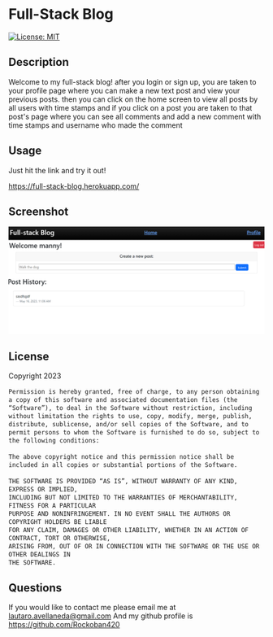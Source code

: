 # Full-Stack Blog       
[![License: MIT](https://img.shields.io/badge/License-MIT-yellow.svg)](https://opensource.org/licenses/MIT)

## Description
Welcome to my full-stack blog! after you login or sign up, you are taken to your profile page where you can make a new text post and view your previous posts. then you can click on the home screen to view all posts by all users with time stamps and if you click on a post you are taken to that post's page where you can see all comments and add a new comment with time stamps and username who made the comment

## Usage

Just hit the link and try it out!

https://full-stack-blog.herokuapp.com/

## Screenshot

![Screenshot](./ss/Screenshot%202023-05-16%20111915.png)

## License
  Copyright 2023 

    Permission is hereby granted, free of charge, to any person obtaining a copy of this software and associated documentation files (the “Software”), to deal in the Software without restriction, including without limitation the rights to use, copy, modify, merge, publish, distribute, sublicense, and/or sell copies of the Software, and to permit persons to whom the Software is furnished to do so, subject to the following conditions:
    
    The above copyright notice and this permission notice shall be included in all copies or substantial portions of the Software.
    
    THE SOFTWARE IS PROVIDED “AS IS”, WITHOUT WARRANTY OF ANY KIND, EXPRESS OR IMPLIED, 
    INCLUDING BUT NOT LIMITED TO THE WARRANTIES OF MERCHANTABILITY, FITNESS FOR A PARTICULAR 
    PURPOSE AND NONINFRINGEMENT. IN NO EVENT SHALL THE AUTHORS OR COPYRIGHT HOLDERS BE LIABLE 
    FOR ANY CLAIM, DAMAGES OR OTHER LIABILITY, WHETHER IN AN ACTION OF CONTRACT, TORT OR OTHERWISE, 
    ARISING FROM, OUT OF OR IN CONNECTION WITH THE SOFTWARE OR THE USE OR OTHER DEALINGS IN 
    THE SOFTWARE.

## Questions
If you would like to contact me please email me at lautaro.avellaneda@gmail.com
And my github profile is https://github.com/Rockoban420